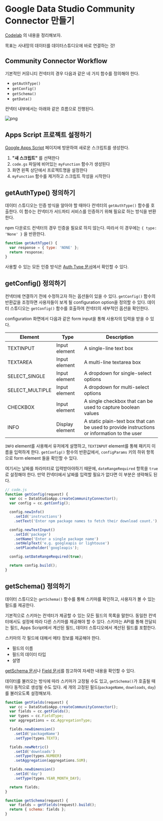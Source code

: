 # Google Data Studio Community Connector 만들기

[Codelab](https://codelabs.developers.google.com/codelabs/community-connectors/) 의 내용을 정리해보자.

목표는 사내망의 데이터를 데이터스튜디오에 바로 연결하는 것!

## Community Connector Workflow

기본적인 커뮤니티 컨넥터의 경우 다음과 같은 네 가지 함수를 정의해야 한다.

- `getAuthType()`
- `getConfig()`
- `getSchema()`
- `getData()`

컨넥터 내부에서는 아래와 같은 흐름으로 진행된다.

![png](https://codelabs.developers.google.com/codelabs/community-connectors/img/962155b82be8de99.png)

## Apps Script 프로젝트 설정하기

[Google Apps Script](https://script.google.com/) 페이지에 방문하여 새로운 스크립트를 생성한다.

1. **"새 스크립트"** 를 선택한다
2. `code.gs` 파일에 비어있는 `myFunction` 함수가 생성된다
3. 화면 왼쪽 상단에서 프로젝트명을 설정한다
4. `myFunction` 함수를 제거하고 스크립트 작성을 시작한다

## getAuthType() 정의하기

데이터 스튜디오는 인증 방식을 알아야 할 때마다 컨넥터의 `getAuthType()` 함수를 호출한다.
이 함수는 컨넥터가 서드파티 서비스를 인증하기 위해 필요로 하는 방식을 반환한다.

npm 다운로드 컨넥터의 경우 인증을 필요로 하지 않는다. 따라서 이 경우에는 `{ type: 'None' }` 을 반환한다.

```javascript
function getAuthType() {
  var response = { type: 'NONE' };
  return response;
}
```

사용할 수 있는 모든 인증 방식은 [Auth Type 문서](https://developers.google.com/datastudio/connector/reference#authtype)에서 확인할 수 있다.

## getConfig() 정의하기

컨넥터에 연결하기 전에 수정하고자 하는 옵션들이 있을 수 있다.
`getConfig()` 함수의 반환값을 조정하면 사용자들이 보게 될 configuration option을 정의할 수 있다.
데이터 스튜디오는 `getConfig()` 함수를 호출하여 컨넥터의 세부적인 옵션을 확인한다.

configuration 화면에서 다음과 같은 form input을 통해 사용자의 입력을 받을 수 있다.

| Element         | Type            | Description                                                                                 |
|-----------------|-----------------|---------------------------------------------------------------------------------------------|
| TEXTINPUT       | Input element   | A single-line text box                                                                      |
| TEXTAREA        | Input element   | A multi-line textarea box                                                                   |
| SELECT_SINGLE   | Input element   | A dropdown for single-select options                                                        |
| SELECT_MULTIPLE | Input element   | A dropdown for multi-select options                                                         |
| CHECKBOX        | Input element   | A single checkbox that can be used to capture boolean values                                |
| INFO            | Display element | A static plain-text box that can be used to provide instructions or information to the user |

`INFO` element를 사용해서 유저에게 설명하고, `TEXTINPUT` element를 통해 패키지 이름을 입력하게 한다.
`getConfig()` 함수의 반환값에서, `configParams` 키의 하위 항목으로 form element 들을 확인할 수 있다.

여기서는 날짜를 파라미터로 입력받아야하기 때문에, `dateRangeRequired` 항목을 `true` 로 설정해야 한다.
만약 컨넥터에서 날짜를 입력할 필요가 없다면 이 부분은 생략해도 된다.

```javascript
// code.js
function getConfig(request) {
  var cc = DataStudioApp.createCommunityConnector();
  var config = cc.getConfig();

  config.newInfo()
    .setId('instructions')
    .setText('Enter npm package names to fetch their download count.');

  config.newTextInput()
    .setId('package')
    .setName('Enter a single package name')
    .setHelpText('e.g. googleapis or lightouse')
    .setPlaceholder('googleapis');

  config.setDateRangeRequired(true);

  return config.build();
}
```

## getSchema() 정의하기

데이터 스튜디오는 `getSchema()` 함수를 통해 스키마를 확인하고, 사용자가 볼 수 있는 필드를 제공한다.

기본적으로 스키마는 컨넥터가 제공할 수 있는 모든 필드의 목록을 말한다.
동일한 컨넥터에서도 설정에 따라 다른 스키마를 제공해야 할 수 있다.
스키마는 API를 통해 전달되는 필드, Apps Script에서 계산된 필드, 데이터 스튜디오에서 계산된 필드를 포함한다.

스키마의 각 필드에 대해서 메타 정보를 제공해야 한다.

- 필드의 이름
- 필드의 데이터 타입
- 설명

[getSchema 문서](https://developers.google.com/datastudio/connector/reference#getschema)나
[Field 문서](https://developers.google.com/datastudio/connector/reference#field)를 참고하여 자세한 내용을 확인할 수 있다.

데이터를 불러오는 방식에 따라 스키마가 고정될 수도 있고, `getSchema()`가 호출될 때 마다 동적으로 생성될 수도 있다.
세 개의 고정된 필드(`packageName`, `downloads`, `day`)를 불러오도록 설정해보자.

```javascript
function getFields(request) {
  var cc = DataStudioApp.createCommunityConnector();
  var fields = cc.getFields();
  var types = cc.FieldType;
  var aggregations = cc.AggregationType;

  fields.newDimension()
    .setId('packageName')
    .setType(types.TEXT);

  fields.newMetric()
    .setId('downloads')
    .setType(types.NUMBER)
    .setAggregation(aggregations.SUM);

  fields.newDimension()
    .setId('day')
    .setType(types.YEAR_MONTH_DAY);

  return fields;
}

function getSchema(request) {
  var fields = getFields(request).build();
  return { schema: fields };
}
```
